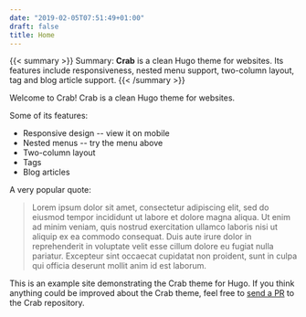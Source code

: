 ```yaml
---
date: "2019-02-05T07:51:49+01:00"
draft: false
title: Home
---
```


{{< summary >}}
Summary:
**Crab** is a clean Hugo theme for websites. Its features include
responsiveness, nested menu support, two-column layout, tag and blog
article support.
{{< /summary >}}

Welcome to Crab! Crab is a clean Hugo theme for websites.

Some of its features:

- Responsive design -- view it on mobile
- Nested menus -- try the menu above
- Two-column layout
- Tags
- Blog articles

A very popular quote:

> Lorem ipsum dolor sit amet, consectetur adipiscing elit, sed do
> eiusmod tempor incididunt ut labore et dolore magna aliqua. Ut enim ad
> minim veniam, quis nostrud exercitation ullamco laboris nisi ut
> aliquip ex ea commodo consequat. Duis aute irure dolor in
> reprehenderit in voluptate velit esse cillum dolore eu fugiat nulla
> pariatur. Excepteur sint occaecat cupidatat non proident, sunt in
> culpa qui officia deserunt mollit anim id est laborum.

This is an example site demonstrating the Crab theme for Hugo. If you
think anything could be improved about the Crab theme, feel free to
[send a PR](https://github.com/thomasheller/crab) to the Crab
repository.
